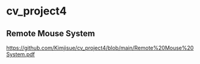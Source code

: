 # cv_project4

## Remote Mouse System 

https://github.com/Kimjisue/cv_project4/blob/main/Remote%20Mouse%20System.pdf
